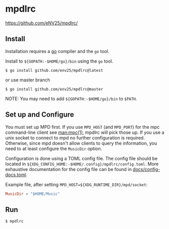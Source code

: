 # mpdlrc

https://github.com/eNV25/mpdlrc/

## Install

Installation requires a [go](http://golang.org/) compiler and the `go` tool.

Install to `${GOPATH:-$HOME/go}/bin` using the `go` tool.
```
$ go install github.com/env25/mpdlrc@latest
```
or use master branch
```
$ go install github.com/env25/mpdlrc@master
```
NOTE: You may need to add `${GOPATH:-$HOME/go}/bin` to `$PATH`.

## Set up and Configure

You must set up MPD first. If you use `MPD_HOST` (and `MPD_PORT`) for
the mpc command-line client see [man:mpc(1)](https://man.archlinux.org/man/mpc.1),
mpdlrc will pick those up. If you use a unix socket to connect to mpd
no further configuration is required. Otherwise, since mpd doesn't allow
clients to query the information, you need to at least configure
the `MusicDir` option.

Configuration is done using a TOML config file. The config file should be
located in `${XDG_CONFIG_HOME:-$HOME/.config}/mpdlrc/config.toml`. More
exhaustive documentation for the config file can be found in
[docs/config-docs.toml](docs/config-docs.toml).

Example file, after setting `MPD_HOST=${XDG_RUNTIME_DIR}/mpd/socket`:

```toml
MusicDir = "$HOME/Music"
```

## Run

```
$ mpdlrc
```
